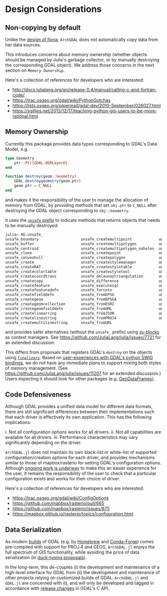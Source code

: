 # Design Considerations

## Non-copying by default

Unlike the [design of fiona](http://toblerity.org/fiona/manual.html#introduction), `ArchGDAL` does not automatically copy data from her data sources.

This introduces concerns about memory ownership (whether objects should be managed by Julia's garbage collector, or by manually destroying the corresponding GDAL object). We address those concerns in the next section on `Memory Ownership`.

Here's a collection of references for developers who are interested:

- http://docs.julialang.org/en/release-0.4/manual/calling-c-and-fortran-code/
- https://trac.osgeo.org/gdal/wiki/PythonGotchas
- https://lists.osgeo.org/pipermail/gdal-dev/2010-September/026027.html
- https://sgillies.net/2013/12/17/teaching-python-gis-users-to-be-more-rational.html

## Memory Ownership

Currently this package provides data types corresponding to GDAL's Data Model, e.g.
```julia
type Geometry
    ptr::Ptr{GDAL.OGRLayerH}
end

function destroy(geom::Geometry)
    GDAL.destroygeometry(geom.ptr)
    geom.ptr = C_NULL
end
```
and makes it the responsibility of the user to manage the allocation of memory from GDAL, by providing methods that set `obj.ptr` to `C_NULL` after destroying the GDAL object corresponding to `obj::Geometry`.

It uses the [`unsafe` prefix](http://docs.julialang.org/en/release-0.4/manual/style-guide/#don-t-expose-unsafe-operations-at-the-interface-level) to indicate methods that returns objects that needs to be manually destroyed:

```julia
julia> AG.unsafe_
unsafe_boundary                   unsafe_createmultipoint            unsafe_fromWKB
unsafe_buffer                     unsafe_createmultipolygon          unsafe_fromWKT
unsafe_centroid                   unsafe_createmultipolygon_noholes  unsafe_fromXML
unsafe_clone                      unsafe_createpoint                 unsafe_getcurvegeom
unsafe_convexhull                 unsafe_createpolygon               unsafe_getfeature
unsafe_create                     unsafe_createstylemanager          unsafe_getlineargeom
unsafe_createRAT                  unsafe_createstyletable            unsafe_intersection
unsafe_createcolortable           unsafe_createstyletool             unsafe_loadstringlist
unsafe_createcoordtrans           unsafe_delaunaytriangulation       unsafe_newspatialref
unsafe_createcopy                 unsafe_difference                  unsafe_nextfeature
unsafe_createfeature              unsafe_executesql                  unsafe_pointalongline
unsafe_createfeaturedefn          unsafe_forceto                     unsafe_pointonsurface
unsafe_createfielddefn            unsafe_fromEPSG                    unsafe_polygonfromedges
unsafe_creategeom                 unsafe_fromEPSGA                   unsafe_polygonize
unsafe_creategeomcollection       unsafe_fromESRI                    unsafe_read
unsafe_creategeomfielddefn        unsafe_fromGML                     unsafe_symdifference
unsafe_createlinearring           unsafe_fromJSON                    unsafe_union
unsafe_createlinestring           unsafe_fromPROJ4                   unsafe_update
unsafe_createmultilinestring      unsafe_fromURL
```
and provides safer alternatives (without the `unsafe_` prefix) using [`do`-blocks](http://docs.julialang.org/en/release-0.4/manual/functions/#do-block-syntax-for-function-arguments) as context managers. See https://github.com/JuliaLang/julia/issues/7721 for an extended discussion.

This differs from proposals that registers GDAL's `destroy` on the objects using [`finalizers`](http://docs.julialang.org/en/release-0.4/stdlib/base/#Base.finalizer). Based on [user-experiences with GDAL's python SWIG bindings](https://trac.osgeo.org/gdal/wiki/PythonGotchas#CertainobjectscontainaDestroymethodbutyoushouldneveruseit), we do not have any immediate plans to support mixing both styles of memory management. (See https://github.com/JuliaLang/julia/issues/11207 for an extended discussion.) Users expecting it should look for other packages (e.g. [GeoDataFrames](https://github.com/yeesian/GeoDataFrames.jl)).

## Code Defensiveness
Although GDAL provides a unified data model for different data formats, there are still significant differences between their implementations such that each driver is effectively its own application. This has the following implications:

i. Not all configuration options works for all drivers.
ii. Not all capabilities are available for all drivers.
iii. Performance characteristics may vary significantly depending on the driver.

`ArchGDAL.jl` does not maintain its own black-list or white-list of supported configuration/creation options for each driver, and provides mechanisms similar to those of mapbox/rasterio for setting GDAL's configuration options. Although [ongoing work is underway](https://github.com/yeesian/GDALUtils.jl/issues/1) to make this an easier experience for the user, it remains the responsibility of the user to check that a particular configuration exists and works for their choice of driver. 

Here's a collection of references for developers who are interested:
- https://trac.osgeo.org/gdal/wiki/ConfigOptions
- https://github.com/mapbox/rasterio/pull/665
- https://github.com/mapbox/rasterio/issues/875
- https://mapbox.github.io/rasterio/topics/configuration.html

## Data Serialization

As modern [builds](https://trac.osgeo.org/gdal/wiki/BuildHints) of GDAL (e.g. by [Homebrew](https://github.com/OSGeo/homebrew-osgeo4mac) and [Conda-Forge](https://github.com/conda-forge/gdal-feedstock)) comes pre-compiled with support for PROJ.4 and GEOS, `ArchGDAL.jl` enjoys the full spectrum of GIS functionality, while avoiding the price of data serialization (in [duck-typing proposals](https://gist.github.com/sgillies/2217756)).

In the long-term, this de-couples (i) the development and maintenance of a high-level interface for GDAL from (ii) the development and maintenance of other projects relying on customized builds of GDAL. `ArchGDAL.jl` and `GDAL.jl` are concerned with (i), and will only be developed and tagged in accordance with [release changes](https://trac.osgeo.org/gdal/wiki/NewsAndStatus) in GDAL's C API.
